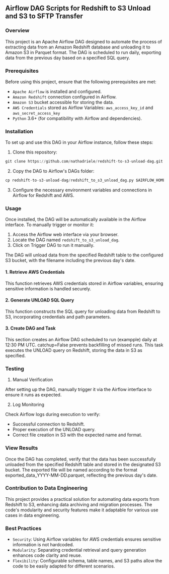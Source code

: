 ## Airflow DAG Scripts for Redshift to S3 Unload and S3 to SFTP Transfer

### Overview

This project is an Apache Airflow DAG designed to automate the process of extracting data from an Amazon Redshift database and unloading it to Amazon S3 in Parquet format. The DAG is scheduled to run daily, exporting data from the previous day based on a specified SQL query.

### Prerequisites

Before using this project, ensure that the following prerequisites are met:

- `Apache Airflow` is installed and configured.
- `Amazon Redshift` connection configured in Airflow.
- `Amazon S3` bucket accessible for storing the data.
- `AWS Credentials` stored as Airflow Variables: `aws_access_key_id` and `aws_secret_access_key`
- `Python` 3.6+ (for compatibility with Airflow and dependencies).

### Installation

To set up and use this DAG in your Airflow instance, follow these steps:

1. Clone this repository:

```py
git clone https://github.com/nathadriele/redshift-to-s3-unload-dag.git
```

2. Copy the DAG to Airflow's DAGs folder:

```py
cp redshift-to-s3-unload-dag/redshift_to_s3_unload_dag.py $AIRFLOW_HOME/dags/
```

3. Configure the necessary environment variables and connections in Airflow for Redshift and AWS.

### Usage

Once installed, the DAG will be automatically available in the Airflow interface. To manually trigger or monitor it:

1. Access the Airflow web interface via your browser.
2. Locate the DAG named `redshift_to_s3_unload_dag`.
3. Click on Trigger DAG to run it manually.

The DAG will unload data from the specified Redshift table to the configured S3 bucket, with the filename including the previous day's date.

#### 1. Retrieve AWS Credentials

This function retrieves AWS credentials stored in Airflow variables, ensuring sensitive information is handled securely.

#### 2. Generate UNLOAD SQL Query

This function constructs the SQL query for unloading data from Redshift to S3, incorporating credentials and path parameters.

#### 3. Create DAG and Task

This section creates an Airflow DAG scheduled to run (exampple) daily at 12:30 PM UTC. catchup=False prevents backfilling of missed runs. This task executes the UNLOAD query on Redshift, storing the data in S3 as specified.

### Testing

1. Manual Verification

After setting up the DAG, manually trigger it via the Airflow interface to ensure it runs as expected.

2. Log Monitoring

Check Airflow logs during execution to verify:

- Successful connection to Redshift.
- Proper execution of the UNLOAD query.
- Correct file creation in S3 with the expected name and format.

### View Results

Once the DAG has completed, verify that the data has been successfully unloaded from the specified Redshift table and stored in the designated S3 bucket. The exported file will be named according to the format exported_data_YYYY-MM-DD.parquet, reflecting the previous day's date.

### Contribution to Data Engineering

This project provides a practical solution for automating data exports from Redshift to S3, enhancing data archiving and migration processes. The code's modularity and security features make it adaptable for various use cases in data engineering.

### Best Practices

- `Security`: Using Airflow variables for AWS credentials ensures sensitive information is not hardcoded.
- `Modularity`: Separating credential retrieval and query generation enhances code clarity and reuse.
- `Flexibility`: Configurable schema, table names, and S3 paths allow the code to be easily adapted for different scenarios.
